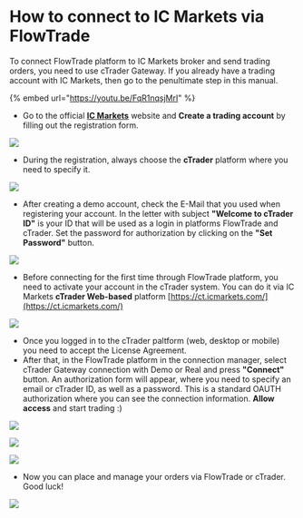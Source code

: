 # How to connect to IC Markets via FlowTrade

To connect FlowTrade platform to IC Markets broker and send trading orders, you need to use cTrader Gateway. If you already have a trading account with IC Markets, then go to the penultimate step in this manual.

{% embed url="https://youtu.be/FqR1nqsjMrI" %}

* Go to the official [**IC Markets**](https://www.icmarkets.com) website and **Create a trading account** by filling out the registration form.

![](../../.gitbook/assets/screenshot_28.png)

* During the registration, always choose the **cTrader** platform where you need to specify it.

![](../../.gitbook/assets/screenshot_29.png)

* After creating a demo account, check the E-Mail that you used when registering your account. In the letter with subject **"Welcome to cTrader ID"** is your ID that will be used as a login in platforms FlowTrade and cTrader. Set the password for authorization by clicking on the **"Set Password"** button.

![](../../.gitbook/assets/set-password.png)

* Before connecting for the first time through FlowTrade platform, you need to activate your account in the cTrader system. You can do it via IC Markets **cTrader Web-based** platform [https://ct.icmarkets.com/](https://ct.icmarkets.com/)

![](../../.gitbook/assets/screenshot_30.png)

* Once you logged in to the cTrader paltform \(web, desktop or mobile\) you need to accept the License Agreement.
* After that, in the FlowTrade platform in the connection manager, select cTrader Gateway connection with Demo or Real and press **"Connect"** button. An authorization form will appear, where you need to specify an email or cTrader ID, as well as a password. This is a standard OAUTH authorization where you can see the connection information. **Allow access** and start trading :\)

![](../../.gitbook/assets/ctrader-connection.gif)

![](../../.gitbook/assets/screenshot_31.png)

![](../../.gitbook/assets/screenshot_32.png)

* Now you can place and manage your orders via FlowTrade or cTrader. Good luck!

![](../../.gitbook/assets/chart-on-ctrader-an-FlowTrade.png)

